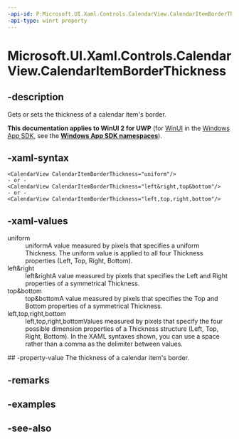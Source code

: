 ```yaml
---
-api-id: P:Microsoft.UI.Xaml.Controls.CalendarView.CalendarItemBorderThickness
-api-type: winrt property
---
```


<!-- Property syntax
public Windows.UI.Xaml.Thickness CalendarItemBorderThickness { get;  set; }
-->

# Microsoft.UI.Xaml.Controls.CalendarView.CalendarItemBorderThickness

## -description
Gets or sets the thickness of a calendar item's border.

**This documentation applies to WinUI 2 for UWP** (for [WinUI](/windows/apps/winui/winui3/) in the [Windows App SDK](/windows/apps/windows-app-sdk/), see the **[Windows App SDK namespaces](/windows/windows-app-sdk/api/winrt/)**).

## -xaml-syntax
```xaml
<CalendarView CalendarItemBorderThickness="uniform"/>
- or -
<CalendarView CalendarItemBorderThickness="left&right,top&bottom"/>
- or -
<CalendarView CalendarItemBorderThickness="left,top,right,bottom"/>

```


## -xaml-values
<dl><dt>uniform</dt><dd>uniformA value measured by pixels that specifies a uniform Thickness. The uniform value is applied to all four Thickness properties (Left, Top, Right, Bottom).</dd>
<dt>left&amp;right</dt><dd>left&amp;rightA value measured by pixels that specifies the Left and Right properties of a symmetrical Thickness.</dd>
<dt>top&amp;bottom</dt><dd>top&amp;bottomA value measured by pixels that specifies the Top and Bottom properties of a symmetrical Thickness.</dd>
<dt>left,top,right,bottom</dt><dd>left,top,right,bottomValues measured by pixels that specify the four possible dimension properties of a Thickness structure (Left, Top, Right, Bottom). In the XAML syntaxes shown, you can use a space rather than a comma as the delimiter between values.</dd>
</dl>
## -property-value
The thickness of a calendar item's border.

## -remarks

## -examples

## -see-also
